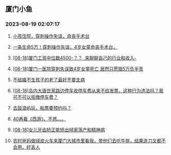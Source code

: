 ## 厦门小鱼 
### 2023-08-19 02:07:17

1. [小孩住院，穿刺操作失误，命丧手术台](http://bbs.xmfish.com/read-htm-tid-18056032.html)

2. [一条生命5万！穿刺操作失误，4岁女童命丧手术台，](http://bbs.xmfish.com/read-htm-tid-18056151.html)

3. [[08-18]厦门工资中位数4500-？？  来聊聊自己的行业和收入-](http://bbs.xmfish.com/read-htm-tid-18056076.html)

4. [[08-18]厦门一医院穿刺失误致4岁女童死亡 居然只愿赔5万负半责](http://bbs.xmfish.com/read-htm-tid-18056267.html)

5. [不结婚不生孩子的老了最好不要生病](http://bbs.xmfish.com/read-htm-tid-18056322.html)

6. [[08-18]岛内大唐世家路边停车收停车费从来不给发票，这种行为违法吗？我可不可以拒缴停车费？](http://bbs.xmfish.com/read-htm-tid-18056091.html)

7. [去鼓浪屿玩，船票要预约吗？](http://bbs.xmfish.com/read-htm-tid-18056043.html)

8. [40再看《西游》，不惑。。。](http://bbs.xmfish.com/read-htm-tid-18056219.html)

9. [[08-18]女儿牙齿矫正能矫出倾家荡产和精神病](http://bbs.xmfish.com/read-htm-tid-18056346.html)

10. [农村爸妈做绿皮火车来厦门大城市里看我，带他们去吃牛排，结果连刀叉都不会用，好丢人](http://bbs.xmfish.com/read-htm-tid-18056397.html)

